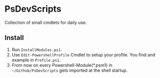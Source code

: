 # PsDevScripts

Collection of small cmdlets for daily use.

## Install

1. Run `InstallModules.ps1`.
2. Use `Edit-PowershellProfile` Cmdlet to setup your profile. You find and example in `Profile.ps1`.
3. From now on every Powershell-Module(*.psm1) in `~/Github/PsDevScripts` gets imported at the shell startup.
